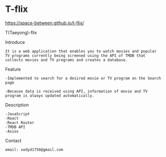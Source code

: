 # T-flix

https://space-between.github.io/t-flix/

T(Taeyong)-flix

Introduce

    It is a web application that enables you to watch movies and popular TV programs currently being screened using the API of TMDB that collects movies and TV programs and creates a database.


Feature

    -Implemented to search for a desired movie or TV program on the Search page

    -Because data is received using API, information of movie and TV program is always updated automatically.

Description

    -JavaScript 
    -React 
    -React Router 
    -TMDB API
    -Axios

Contact

    email: xodyd1756@gmail.com